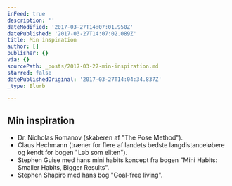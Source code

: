 ```yaml
---
inFeed: true
description: ''
dateModified: '2017-03-27T14:07:01.950Z'
datePublished: '2017-03-27T14:07:02.089Z'
title: Min inspiration
author: []
publisher: {}
via: {}
sourcePath: _posts/2017-03-27-min-inspiration.md
starred: false
datePublishedOriginal: '2017-03-27T14:04:34.837Z'
_type: Blurb

---
```

## Min inspiration

* Dr. Nicholas Romanov (skaberen af "The Pose Method").
* Claus Hechmann (træner for flere af landets bedste langdistanceløbere og kendt for bogen "Løb som eliten").
* Stephen Guise med hans mini habits koncept fra bogen "Mini Habits: Smaller Habits, Bigger Results".
* Stephen Shapiro med hans bog "Goal-free living".